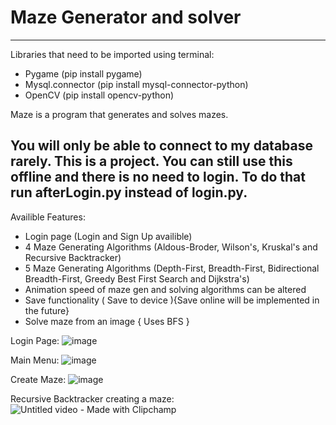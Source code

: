 # Maze Generator and solver 
***

Libraries that need to be imported using terminal:
- Pygame  (pip install pygame)
- Mysql.connector   (pip install mysql-connector-python)
- OpenCV   (pip install opencv-python)

Maze is a program that generates and solves mazes.

## You will only be able to connect to my database rarely. This is a project. You can still use this offline and there is no need to login. To do that run afterLogin.py instead of login.py.

Availible Features:
- Login page (Login and Sign Up availible)
- 4 Maze Generating Algorithms (Aldous-Broder, Wilson's, Kruskal's and Recursive Backtracker)
- 5 Maze Generating Algorithms (Depth-First, Breadth-First, Bidirectional Breadth-First, Greedy Best First Search and Dijkstra's)
- Animation speed of maze gen and solving algorithms can be altered
- Save functionality ( Save to device ){Save online will be implemented in the future}
- Solve maze from an image { Uses BFS }

Login Page: ![image](https://github.com/user-attachments/assets/8a1e9cca-b519-43e4-b0e5-d787b8c1a22c)

Main Menu: ![image](https://github.com/user-attachments/assets/6cc0f971-5ae3-4c24-b849-e48b9c8bae11)

Create Maze: ![image](https://github.com/user-attachments/assets/70522d0e-f501-48b5-b13e-55ae0c1ac219)

Recursive Backtracker creating a maze:
![Untitled video - Made with Clipchamp](https://github.com/user-attachments/assets/c7796f8c-a3d7-4199-a8c5-eeab02334b60)



